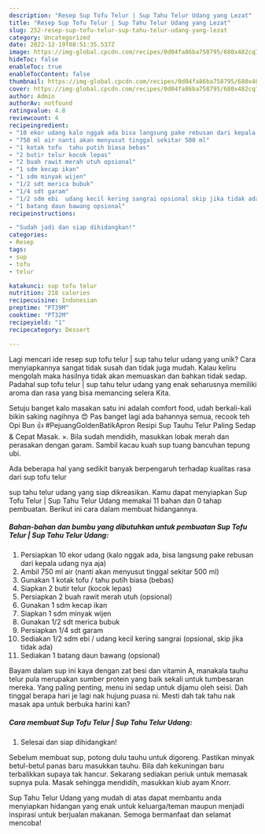 ```yaml
---
description: "Resep Sup Tofu Telur | Sup Tahu Telur Udang yang Lezat"
title: "Resep Sup Tofu Telur | Sup Tahu Telur Udang yang Lezat"
slug: 252-resep-sup-tofu-telur-sup-tahu-telur-udang-yang-lezat
category: Uncategorized
date: 2022-12-19T08:51:35.537Z
image: https://img-global.cpcdn.com/recipes/0d04fa86ba758795/680x482cq70/sup-tofu-telur-sup-tahu-telur-udang-foto-resep-utama.jpg
hideToc: false
enableToc: true
enableTocContent: false
thumbnail: https://img-global.cpcdn.com/recipes/0d04fa86ba758795/680x482cq70/sup-tofu-telur-sup-tahu-telur-udang-foto-resep-utama.jpg
cover: https://img-global.cpcdn.com/recipes/0d04fa86ba758795/680x482cq70/sup-tofu-telur-sup-tahu-telur-udang-foto-resep-utama.jpg
author: Admin
authorAv: notfound
ratingvalue: 4.8
reviewcount: 4
recipeingredient:
- "10 ekor udang kalo nggak ada bisa langsung pake rebusan dari kepala udang nya aja"
- "750 ml air nanti akan menyusut tinggal sekitar 500 ml"
- "1 kotak tofu  tahu putih biasa bebas"
- "2 butir telur kocok lepas"
- "2 buah rawit merah utuh opsional"
- "1 sdm kecap ikan"
- "1 sdm minyak wijen"
- "1/2 sdt merica bubuk"
- "1/4 sdt garam"
- "1/2 sdm ebi  udang kecil kering sangrai opsional skip jika tidak ada"
- "1 batang daun bawang opsional"
recipeinstructions:

- "Sudah jadi dan siap dihidangkan!"
categories:
- Resep
tags:
- sup
- tofu
- telur

katakunci: sup tofu telur 
nutrition: 218 calories
recipecuisine: Indonesian
preptime: "PT39M"
cooktime: "PT32M"
recipeyield: "1"
recipecategory: Dessert

---
```





Lagi mencari ide resep sup tofu telur | sup tahu telur udang yang unik? Cara menyiapkannya sangat tidak susah dan tidak juga mudah. Kalau keliru mengolah maka hasilnya tidak akan memuaskan dan bahkan tidak sedap. Padahal sup tofu telur | sup tahu telur udang yang enak seharusnya memiliki aroma dan rasa yang bisa memancing selera Kita.





Setuju banget kalo masakan satu ini adalah comfort food, udah berkali-kali bikin saking nagihnya 😍 Pas banget lagi ada bahannya semua, recook teh Opi Bun 👍 #PejuangGoldenBatikApron Resipi Sup Tauhu Telur Paling Sedap &amp; Cepat Masak. ×. Bila sudah mendidih, masukkan lobak merah dan perasakan dengan garam. Sambil kacau kuah sup tuang bancuhan tepung ubi.

Ada beberapa hal yang sedikit banyak berpengaruh terhadap kualitas rasa dari sup tofu telur 





 sup tahu telur udang yang siap dikreasikan. Kamu dapat menyiapkan Sup Tofu Telur | Sup Tahu Telur Udang memakai 11 bahan dan 0 tahap pembuatan. Berikut ini cara dalam membuat hidangannya.

<!--inarticleads1-->

##### Bahan-bahan dan bumbu yang dibutuhkan untuk pembuatan Sup Tofu Telur | Sup Tahu Telur Udang:

1. Persiapkan 10 ekor udang (kalo nggak ada, bisa langsung pake rebusan dari kepala udang nya aja)
1. Ambil 750 ml air (nanti akan menyusut tinggal sekitar 500 ml)
1. Gunakan 1 kotak tofu / tahu putih biasa (bebas)
1. Siapkan 2 butir telur (kocok lepas)
1. Persiapkan 2 buah rawit merah utuh (opsional)
1. Gunakan 1 sdm kecap ikan
1. Siapkan 1 sdm minyak wijen
1. Gunakan 1/2 sdt merica bubuk
1. Persiapkan 1/4 sdt garam
1. Sediakan 1/2 sdm ebi / udang kecil kering sangrai (opsional, skip jika tidak ada)
1. Sediakan 1 batang daun bawang (opsional)


Bayam dalam sup ini kaya dengan zat besi dan vitamin A, manakala tauhu telur pula merupakan sumber protein yang baik sekali untuk tumbesaran mereka. Yang paling penting, menu ini sedap untuk dijamu oleh seisi. Dah tinggal berapa hari je lagi nak hujung puasa ni. Mesti dah tak tahu nak masak apa untuk berbuka harini kan? 

<!--inarticleads2-->

##### Cara membuat Sup Tofu Telur | Sup Tahu Telur Udang:


1. Selesai dan siap dihidangkan!

Sebelum membuat sup, potong dulu tauhu untuk digoreng. Pastikan minyak betul-betul panas baru masukkan tauhu. Bila dah kekuningan baru terbalikkan supaya tak hancur. Sekarang sediakan periuk untuk memasak supnya pula. Masak sehingga mendidih, masukkan kiub ayam Knorr. 

 Sup Tahu Telur Udang yang mudah di atas dapat membantu anda menyiapkan hidangan yang enak untuk keluarga/teman maupun menjadi inspirasi untuk berjualan makanan. Semoga bermanfaat dan selamat mencoba!
